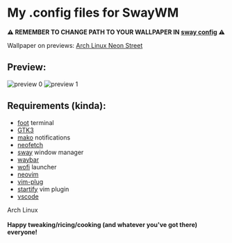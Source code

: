 # My .config files for SwayWM

**⚠️ REMEMBER TO CHANGE PATH TO YOUR WALLPAPER IN [sway config](https://github.com/adamperkowski/sway-config/blob/main/sway%2Fconfig) ⚠️**

Wallpaper on previews: [Arch Linux Neon Street](https://store.kde.org/p/2100017)

## Preview:
![preview 0](https://i.redd.it/eztzly878q4c1.png)
![preview 1](https://i.redd.it/wkm9y18l4z4c1.png)

## Requirements (kinda):
+ [foot](https://archlinux.org/packages/extra/x86_64/foot/) terminal
+ [GTK3](https://wiki.archlinux.org/title/GTK)
+ [mako](https://github.com/emersion/mako) notifications
+ [neofetch](https://archlinux.org/packages/extra/any/neofetch/)
+ [sway](https://swaywm.org/) window manager
+ [waybar](https://github.com/Alexays/Waybar)
+ [wofi](https://archlinux.org/packages/extra/x86_64/wofi/) launcher
+ [neovim](https://neovim.io/)
+ [vim-plug](https://github.com/junegunn/vim-plug)
+ [startify](https://github.com/mhinz/vim-startify) vim plugin
+ [vscode](https://aur.archlinux.org/packages/visual-studio-code-bin)

Arch Linux
<br><br>
**Happy tweaking/ricing/cooking (and whatever you've got there) everyone!**
